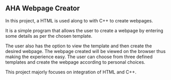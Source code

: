 ## AHA Webpage Creator

In this project, a HTML is used along to with C++ to create webpages.

It is a simple program that allows the user to create a webpage by entering some details as per the chosen template.

The user also has the option to view the template and then create the desired webpage. The webpage created will be viewed on the browser thus making the experience easy.
The user can choose from three defined templates and create the webpage according to personal choices. 

This project majorly focuses on integration of HTML and C++. 

